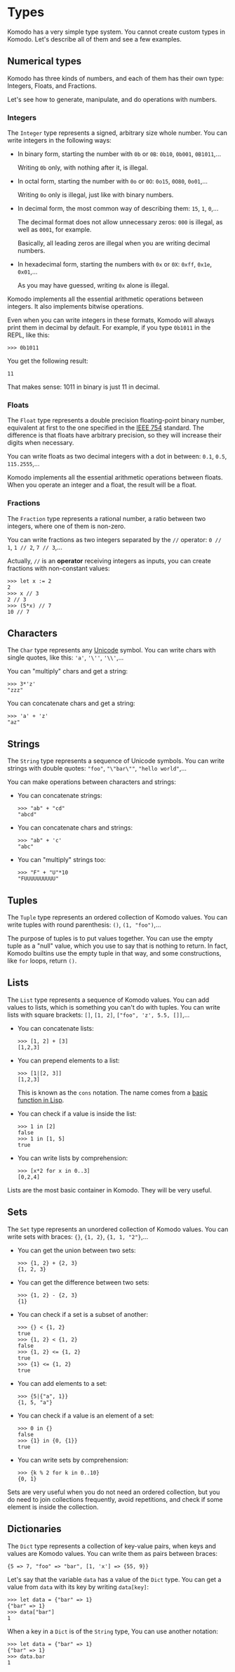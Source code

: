 # Types

Komodo has a very simple type system. You cannot create custom types in Komodo. Let's describe all of them and see a few examples.

## Numerical types

Komodo has three kinds of numbers, and each of them has their own type: Integers, Floats, and Fractions.

Let's see how to generate, manipulate, and do operations with numbers.

### Integers

The `Integer` type represents a signed, arbitrary size whole number. You can write integers in the following ways:

- In binary form, starting the number with `0b` or `0B`: `0b10`, `0b001`, `0B1011`,...
  
  Writing `0b` only, with nothing after it, is illegal.

- In octal form, starting the number with `0o` or `0O`: `0o15`, `0O80`, `0o01`,...

  Writing `0o` only is illegal, just like with binary numbers.

- In decimal form, the most common way of describing them: `15`, `1`, `0`,...

  The decimal format does not allow unnecessary zeros: `000` is illegal, as well as `0001`, for example.

  Basically, all leading zeros are illegal when you are writing decimal numbers.

- In hexadecimal form, starting the numbers with `0x` or `0X`: `0xff`, `0x1e`, `0x01`,...

  As you may have guessed, writing `0x` alone is illegal.

Komodo implements all the essential arithmetic operations between integers. It also implements bitwise operations.

Even when you can write integers in these formats, Komodo will always print them in decimal by default. For example, if you type `0b1011` in the REPL, like this:

```
>>> 0b1011
```

You get the following result:

```
11
```

That makes sense: 1011 in binary is just 11 in decimal.

### Floats

The `Float` type represents a double precision floating-point binary number, equivalent at first to the one specified in the [IEEE 754](https://en.wikipedia.org/wiki/IEEE_754) standard. The difference is that floats have arbitrary precision, so they will increase their digits when necessary.

You can write floats as two decimal integers with a dot in between: `0.1`, `0.5`, `115.2555`,...

Komodo implements all the essential arithmetic operations between floats. When you operate an integer and a float, the result will be a float.

### Fractions

The `Fraction` type represents a rational number, a ratio between two integers, where one of them is non-zero.

You can write fractions as two integers separated by the `//` operator: `0 // 1`, `1 // 2`, `7 // 3`,...

Actually, `//` is an **operator** receiving integers as inputs, you can create fractions with non-constant values:

```
>>> let x := 2
2
>>> x // 3
2 // 3
>>> (5*x) // 7
10 // 7
```

## Characters

The `Char` type represents any [Unicode](https://home.unicode.org/) symbol. You can write chars with single quotes, like this: `'a'`, `'\''`, `'\\'`,...

You can "multiply" chars and get a string:

```
>>> 3*'z'
"zzz"
```

You can concatenate chars and get a string:

```
>>> 'a' + 'z'
"az"
```

## Strings

The `String` type represents a sequence of Unicode symbols. You can write strings with double quotes: `"foo"`, `"\"bar\""`, `"hello world"`,...

You can make operations between characters and strings:

- You can concatenate strings:
  ```
  >>> "ab" + "cd"
  "abcd"
  ```

- You can concatenate chars and strings:
  ```
  >>> "ab" + 'c'
  "abc"
  ```

- You can "multiply" strings too:
  ```
  >>> "F" + "U"*10
  "FUUUUUUUUUU"
  ```

## Tuples

The `Tuple` type represents an ordered collection of Komodo values. You can write tuples with round parenthesis: `()`, `(1, "foo")`,...

The purpose of tuples is to put values together. You can use the empty tuple as a "null" value, which you use to say that is nothing to return. In fact, Komodo builtins use the empty tuple in that way, and some constructions, like `for` loops, return `()`.

## Lists

The `List` type represents a sequence of Komodo values. You can add values to lists, which is something you can't do with tuples. You can write lists with square brackets: `[]`, `[1, 2]`, `["foo", 'z', 5.5, []]`,...

- You can concatenate lists:
  ```
  >>> [1, 2] + [3]
  [1,2,3]
  ```
- You can prepend elements to a list:
  ```
  >>> [1|[2, 3]]
  [1,2,3]
  ```

  This is known as the `cons` notation. The name comes from a [basic function in Lisp](https://en.wikipedia.org/wiki/Cons).

- You can check if a value is inside the list:

  ```
  >>> 1 in [2]
  false
  >>> 1 in [1, 5]
  true
  ```

- You can write lists by comprehension:
  ```
  >>> [x*2 for x in 0..3]
  [0,2,4]
  ```

Lists are the most basic container in Komodo. They will be very useful.

## Sets

The `Set` type represents an unordered collection of Komodo values. You can write sets with braces: `{}`, `{1, 2}`, `{1, 1, "2"}`,...

- You can get the union between two sets:
  ```
  >>> {1, 2} + {2, 3}
  {1, 2, 3}
  ```

- You can get the difference between two sets:
  ```
  >>> {1, 2} - {2, 3}
  {1}
  ```

- You can check if a set is a subset of another:
  ```
  >>> {} < {1, 2}
  true
  >>> {1, 2} < {1, 2}
  false
  >>> {1, 2} <= {1, 2}
  true
  >>> {1} <= {1, 2}
  true
  ```

- You can add elements to a set:
  ```
  >>> {5|{"a", 1}}
  {1, 5, "a"}
  ```

- You can check if a value is an element of a set:
  ```
  >>> 0 in {}
  false
  >>> {1} in {0, {1}}
  true
  ```

- You can write sets by comprehension:
  ```
  >>> {k % 2 for k in 0..10}
  {0, 1}
  ```

Sets are very useful when you do not need an ordered collection, but you do need to join collections frequently, avoid repetitions, and check if some element is inside the collection.

## Dictionaries

The `Dict` type represents a collection of key-value pairs, when keys and values are Komodo values. You can write them as pairs between braces:

```
{5 => 7, "foo" => "bar", [1, 'x'] => {55, 9}}
```

Let's say that the variable `data` has a value of the `Dict` type. You can get a value from `data` with its key by writing `data[key]`:

```
>>> let data = {"bar" => 1}
{"bar" => 1}
>>> data["bar"]
1
```

When a key in a `Dict` is of the `String` type, You can use another notation:

```
>>> let data = {"bar" => 1}
{"bar" => 1}
>>> data.bar
1
```
